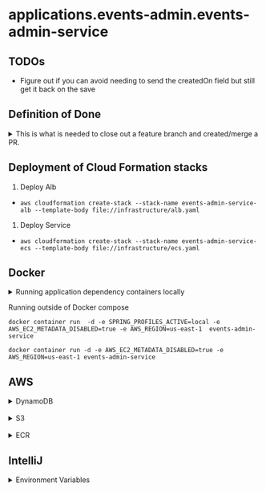 # applications.events-admin.events-admin-service

## TODOs

- Figure out if you can avoid needing to send the createdOn field but still get it back on the save

## Definition of Done

<details>
  <summary>This is what is needed to close out a feature branch and created/merge a PR.</summary>

- Contract created/updated
- Dependencies added to pom(s) are commented with what their usage is
- Layers are created/updated and follows naming conventions:
    - Controller
    - Service
    - DAO
    - DTO
- Features and tests are added/updated
- API collection (Bruno) is updated and committed to api-client repository
- Bump the version of the app in the pom
- Update the [change log](./CHANGELOG.md)

</details>

## Deployment of Cloud Formation stacks

1. Deploy Alb

- `aws cloudformation create-stack --stack-name events-admin-service-alb --template-body file://infrastructure/alb.yaml`

1. Deploy Service

- `aws cloudformation create-stack --stack-name events-admin-service-ecs --template-body file://infrastructure/ecs.yaml`

## Docker

<details>
  <summary>Running application dependency containers locally</summary>

#### Start the containers

```bash
dockerlocalup
```

```bash
docker compose -f ./compose.local.yaml up -d
```

#### Stop the containers

```bash
dockerlocaldown
```

```bash
docker compose -f ./compose.local.yaml down
```

</details>

Running outside of Docker compose

```
docker container run  -d -e SPRING_PROFILES_ACTIVE=local -e AWS_EC2_METADATA_DISABLED=true -e AWS_REGION=us-east-1  events-admin-service
```

```
docker container run -d -e AWS_EC2_METADATA_DISABLED=true -e AWS_REGION=us-east-1 events-admin-service
```

## AWS

<details>
<summary>DynamoDB</summary>

**Note** There is an alias assumed if using the `awslocalddb` command below. The alias assumes you have set the
following:

```bash
awslocalddb=aws --profile=local --endpoint-url http://localhost:4566
```

List out the tables created

```bash
awslocalddb dynamodb list-tables
```

List out data in a table

```bash
awslocalddb dynamodb scan --table-name SERVICES_EVENTS_ADMIN_SERVICE
```

</details>

<br />

<details>
<summary>S3</summary>

**Note** There is an alias assumed if using the `awslocals3` command below. The alias assumes you have set the
following:

```
awslocals3=aws --profile=local --endpoint-url http://localhost:4566
```

List out the buckets that exits

```bash
awslocals3 s3 ls
```

List out the files in a bucket

```bash
awslocals3 s3 ls event-admin-service-file-storage
```

List out the content of a file in a bucket

```bash
awslocals3 s3 cp s3://event-admin-service-file-storage/4f2d25cc-cb66-4e29-ac36-c20ce83fb28a/2024-04-16T20:13:19.074960.csv -
```

</details>

<br />

<details>
<summary>ECR</summary>

#### Registry

654918520080.dkr.ecr.us-east-1.amazonaws.com

#### Repository

services.events-admin-service

#### Logging in

```bash
aws ecr get-login-password --region us-east-1 | docker login --username AWS --password-stdin 654918520080.dkr.ecr.us-east-1.amazonaws.com
```

#### List Repositories

```bash
aws ecr describe-repositories
```

#### Tag a version to publish

Run the below command to list the images and their identifiers

```bash
dokcer images
```

```bash
docker tag identifier_from_docker_images 654918520080.dkr.ecr.us-east-1.amazonaws.com/services.events-admin-service
docker tag 2c65d71c3137 654918520080.dkr.ecr.us-east-1.amazonaws.com/services.events-admin-service
docker tag 6aafecc82c31 654918520080.dkr.ecr.us-east-1.amazonaws.com/services.events-admin-service
```

#### Publish after tagging

```bash
docker push 654918520080.dkr.ecr.us-east-1.amazonaws.com/services.events-admin-service
```

</details>

## IntelliJ

<details>
<summary>Environment Variables</summary>

```bash
MICRONAUT_ENVIRONMENTS=local
```

</details>
